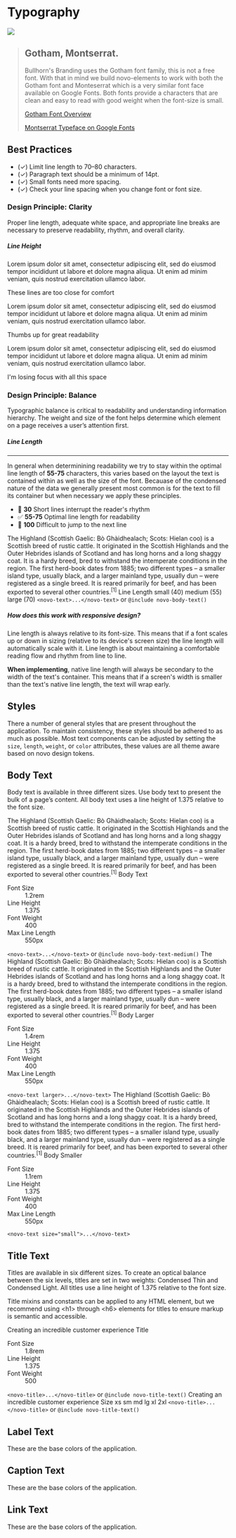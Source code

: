 # Typography

<novo-grid columns="200px 1fr" align="start" gap="2rem">

![](assets/images/TypographyPageIcon.svg)

> ## Gotham, Montserrat.
>
> Bullhorn's Branding uses the Gotham font family, this is not a free font. With that in mind we build novo-elements to work with both the Gotham font and Monteserrat which is a very similar font face available on Google Fonts.  Both fonts provide a characters that are clean and easy to read with good weight when the font-size is small.
>
> [Gotham Font Overview](https://www.typography.com/fonts/gotham/overview)
>
> [Montserrat Typeface on Google Fonts](https://fonts.google.com/specimen/Montserrat)

</novo-grid>

## Best Practices

- (✓) Limit line length to 70–80 characters.
- (✓) Paragraph text should be a minimum of 14pt.
- (✓) Small fonts need more spacing.
- (✓) Check your line spacing when you change font or font size.

### Design Principle: Clarity

Proper line length, adequate white space, and appropriate line breaks are necessary to preserve readability, rhythm, and overall clarity.

##### Line Height

Lorem ipsum dolor sit amet, consectetur adipiscing elit, sed do eiusmod tempor incididunt ut labore et dolore magna aliqua. Ut enim ad minim veniam, quis nostrud exercitation ullamco labor.

These lines are too close for comfort

Lorem ipsum dolor sit amet, consectetur adipiscing elit, sed do eiusmod tempor incididunt ut labore et dolore magna aliqua. Ut enim ad minim veniam, quis nostrud exercitation ullamco labor.

Thumbs up for great readability

Lorem ipsum dolor sit amet, consectetur adipiscing elit, sed do eiusmod tempor incididunt ut labore et dolore magna aliqua. Ut enim ad minim veniam, quis nostrud exercitation ullamco labor.

I'm losing focus with all this space

### Design Principle: Balance

Typographic balance is critical to readability and understanding information hierarchy. The weight and size of the font helps determine which element on a page receives a user’s attention first.

##### Line Length

---

In general when determinining readability we try to stay within the optimal line length of **55-75** characters, this varies based on the layout the text is contained within as well as the size of the font. Becauase of the condensed nature of the data we generally present most common is for the text to fill its container but when necessary we apply these principles.

- 🚫 **30** Short lines interrupt the reader's rhythm
- ✅ **55\-75** Optimal line length for readability
- 🚫 **100** Difficult to jump to the next line

<typedef-example>
  <typedef-content>
    <novo-text [lineLength]="lineLength.value">
      The Highland (Scottish Gaelic: Bò Ghàidhealach; Scots: Hielan coo) is a Scottish breed of rustic cattle. It originated in the <novo-link>Scottish Highlands</novo-link> and the Outer Hebrides islands of Scotland and has long horns and a long shaggy coat. It is a hardy breed, bred to withstand the intemperate conditions in the region. The first herd-book dates from 1885; two different types – a smaller island type, usually black, and a larger mainland type, usually dun – were registered as a single breed. It is reared primarily for beef, and has been exported to several other countries.<sup>[1]</sup>
    </novo-text>
  </typedef-content>
  <typedef-specs>
    <novo-label>Line Length</novo-label>
    <novo-radio-group #lineLength appearance="vertical">
      <novo-radio name="length" value="small">small (40)</novo-radio>
      <novo-radio checked name="length" value="medium">medium (55)</novo-radio>
      <novo-radio name="length" value="large">large (70)</novo-radio>
    </novo-radio-group>
  </typedef-specs>
  <typedef-snippet>
    <code class="tc-positive">&lt;novo-text&gt;...&lt;/novo-text&gt;</code> or <code class="tc-negative">@include novo-body-text()</code>
  </typedef-snippet>
</typedef-example>

##### How does this work with responsive design?

Line length is always relative to its font\-size. This means that if a font scales up or down in sizing (relative to its device's screen size) the line length will automatically scale with it. Line length is about maintaining a comfortable reading flow and rhythm from line to line.

**When implementing**, native line length will always be secondary to the width of the text's container. This means that if a screen's width is smaller than the text's native line length, the text will wrap early.

## Styles

There a number of general styles that are present throughout the application. To maintain consistency, these styles should be adhered to as much as possible. Most text components can be adjusted by setting the `size`, `length`, `weight`, or `color` attributes, these values are all theme aware based on novo design tokens.

## Body Text

Body text is available in three different sizes. Use body text to present the bulk of a page’s content. All body text uses a line height of 1.375 relative to the font size.

<typedef-example>
  <typedef-content>
    <novo-text>
      The Highland (Scottish Gaelic: Bò Ghàidhealach; Scots: Hielan coo) is a Scottish breed of rustic cattle. It originated in the <novo-link>Scottish Highlands</novo-link> and the Outer Hebrides islands of Scotland and has long horns and a long shaggy coat. It is a hardy breed, bred to withstand the intemperate conditions in the region. The first herd-book dates from 1885; two different types – a smaller island type, usually black, and a larger mainland type, usually dun – were registered as a single breed. It is reared primarily for beef, and has been exported to several other countries.<sup>[1]</sup>
    </novo-text>
  </typedef-content>
  <typedef-specs>
    <novo-label>Body Text</novo-label>
    <dl>
      <dt>Font Size       </dt><dd>1.2rem</dd>
      <dt>Line Height     </dt><dd>1.375</dd>
      <dt>Font Weight     </dt><dd>400</dd>
      <dt>Max Line Length </dt><dd>550px</dd>
    </dl>
  </typedef-specs>
  <typedef-snippet>
    <code class="tc-positive">&lt;novo-text&gt;...&lt;/novo-text&gt;</code> or <code class="tc-negative">@include novo-body-text-medium()</code>
  </typedef-snippet>
</typedef-example>

<typedef-example>
  <typedef-content>
    <novo-text larger>
      The Highland (Scottish Gaelic: Bò Ghàidhealach; Scots: Hielan coo) is a Scottish breed of rustic cattle. It originated in the <novo-link>Scottish Highlands</novo-link> and the Outer Hebrides islands of Scotland and has long horns and a long shaggy coat. It is a hardy breed, bred to withstand the intemperate conditions in the region. The first herd-book dates from 1885; two different types – a smaller island type, usually black, and a larger mainland type, usually dun – were registered as a single breed. It is reared primarily for beef, and has been exported to several other countries.<sup>[1]</sup>
    </novo-text>
  </typedef-content>
  <typedef-specs>
    <novo-label>Body Larger</novo-label>
    <dl>
      <dt>Font Size       </dt><dd>1.4rem</dd>
      <dt>Line Height     </dt><dd>1.375</dd>
      <dt>Font Weight     </dt><dd>400</dd>
      <dt>Max Line Length </dt><dd>550px</dd>
    </dl>
  </typedef-specs>
  <typedef-snippet>
    <code class="tc-positive">&lt;novo-text larger&gt;...&lt;/novo-text&gt;</code>
  </typedef-snippet>
</typedef-example>

<typedef-example>
  <typedef-content>
    <novo-text smaller>
      The Highland (Scottish Gaelic: Bò Ghàidhealach; Scots: Hielan coo) is a Scottish breed of rustic cattle. It originated in the <novo-link>Scottish Highlands</novo-link> and the Outer Hebrides islands of Scotland and has long horns and a long shaggy coat. It is a hardy breed, bred to withstand the intemperate conditions in the region. The first herd-book dates from 1885; two different types – a smaller island type, usually black, and a larger mainland type, usually dun – were registered as a single breed. It is reared primarily for beef, and has been exported to several other countries.<sup>[1]</sup>
    </novo-text>
  </typedef-content>
  <typedef-specs>
    <novo-label>Body Smaller</novo-label>
    <dl>
      <dt>Font Size       </dt><dd>1.1rem</dd>
      <dt>Line Height     </dt><dd>1.375</dd>
      <dt>Font Weight     </dt><dd>400</dd>
      <dt>Max Line Length </dt><dd>550px</dd>
    </dl>
  </typedef-specs>
  <typedef-snippet>
    <code class="tc-positive">&lt;novo-text size="small"&gt;...&lt;/novo-text&gt;</code>
  </typedef-snippet>
</typedef-example>

## Title Text

Titles are available in six different sizes. To create an optical balance between the six levels, titles are set in two weights: Condensed Thin and Condensed Light. All titles use a line height of 1.375 relative to the font size.

Title mixins and constants can be applied to any HTML element, but we recommend using \<h1\> through \<h6\> elements for titles to ensure markup is semantic and accessible.

<typedef-example>
  <typedef-content>
    <novo-title>
      Creating an incredible customer experience
    </novo-title>
  </typedef-content>
  <typedef-specs>
    <novo-label>Title</novo-label>
    <dl>
      <dt>Font Size       </dt><dd>1.8rem</dd>
      <dt>Line Height     </dt><dd>1.375</dd>
      <dt>Font Weight     </dt><dd>500</dd>
    </dl>
  </typedef-specs>
  <typedef-snippet>
    <code class="tc-positive">&lt;novo-title&gt;...&lt;/novo-title&gt;</code> or <code class="tc-negative">@include novo-title-text()</code>
  </typedef-snippet>
</typedef-example>

<typedef-example>
  <typedef-content>
    <novo-title [size]="size.value">
      Creating an incredible customer experience
    </novo-title>
  </typedef-content>
  <typedef-specs>
     <novo-label>Size</novo-label>
    <novo-radio-group #size appearance="vertical" value="xl">
      <novo-radio value="xs">xs</novo-radio>
      <novo-radio value="sm">sm</novo-radio>
      <novo-radio value="md">md</novo-radio>
      <novo-radio value="lg">lg</novo-radio>
      <novo-radio value="xl">xl</novo-radio>
      <novo-radio value="2xl">2xl</novo-radio>
    </novo-radio-group>
  </typedef-specs>
  <typedef-snippet>
    <code class="tc-positive">&lt;novo-title&gt;...&lt;/novo-title&gt;</code> or <code class="tc-negative">@include novo-title-text()</code>
  </typedef-snippet>
</typedef-example>

## Label Text

These are the base colors of the application.

<code-example example="label"></code-example>

## Caption Text

These are the base colors of the application.

<code-example example="caption"></code-example>

## Link Text

These are the base colors of the application.

<code-example example="link"></code-example>
